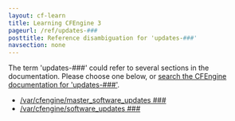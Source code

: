 ```yaml
---
layout: cf-learn
title: Learning CFEngine 3
pageurl: /ref/updates-###
posttitle: Reference disambiguation for 'updates-###'
navsection: none
---
```


The term 'updates-###' could refer to several sections in the documentation. Please choose one below, or
[search the CFEngine documentation for 'updates-###'](http://cfengine.com/docs/latest/search.html?q=updates-###).

- [/var/cfengine/master_software_updates \#\#\#](http://cfengine.com/docs/latest/guide-introduction-directory-structure.html#var-cfengine-master_software_updates-###)
- [/var/cfengine/software_updates \#\#\#](http://cfengine.com/docs/latest/guide-introduction-directory-structure.html#var-cfengine-software_updates-###)
